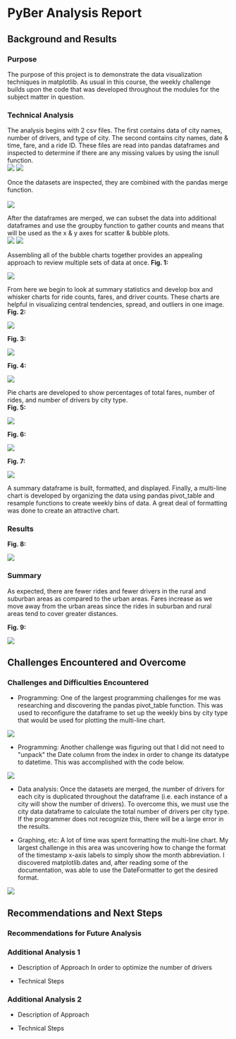 # PyBer Analysis Report

## Background and Results

### Purpose
The purpose of this project is to demonstrate the data visualization techniques in matplotlib.  As usual in this course, the weekly challenge builds upon the code that was developed throughout the modules for the subject matter in question.  

### Technical Analysis
The analysis begins with 2 csv files.  The first contains data of city names, number of drivers, and type of city.  The second contains city names, date & time, fare, and a ride ID.  These files are read into pandas dataframes and inspected to determine if there are any missing values by using the isnull function.  <br>
![](analysis/ReadCSV.png)
![](analysis/isnull.png)

Once the datasets are inspected, they are combined with the pandas merge function.<br>  
![](analysis/merge.png)

After the dataframes are merged, we can subset the data into additional dataframes and use the groupby function to gather counts and means that will be used as the x & y axes for scatter & bubble plots.<br>
![](analysis/subset.png)
![](analysis/countsmeans.png)

Assembling all of the bubble charts together provides an appealing approach to review multiple sets of data at once.
**Fig. 1:**<br>

![](analysis/Fig1.png)

From here we begin to look at summary statistics and develop box and whisker charts for ride counts, fares, and driver counts.  These charts are helpful in visualizing central tendencies, spread, and outliers in one image.  
**Fig. 2:**<br>

![](analysis/Fig2.png)

**Fig. 3:**<br>

![](analysis/Fig3.png)

**Fig. 4:**<br>

![](analysis/Fig4.png)

Pie charts are developed to show percentages of total fares, number of rides, and number of drivers by city type.  
**Fig. 5:**<br>

![](analysis/Fig5.png)

**Fig. 6:**<br>

![](analysis/Fig6.png)

**Fig. 7:**<br>

![](analysis/Fig7.png)

A summary dataframe is built, formatted, and displayed.  Finally, a multi-line chart is developed by organizing the data using pandas pivot_table and resample functions to create weekly bins of data.  A great deal of formatting was done to create an attractive chart.  

### Results


**Fig. 8:**<br>

![](analysis/Fig9.png)


### Summary
As expected, there are fewer rides and fewer drivers in the rural and suburban areas as compared to the urban areas.  Fares increase as we move away from the urban areas since the rides in suburban and rural areas tend to cover greater distances.  <br>

**Fig. 9:**<br>

![](analysis/Fig8.png)<br>






## Challenges Encountered and Overcome

### Challenges and Difficulties Encountered

* Programming:  One of the largest programming challenges for me was researching and discovering the pandas pivot_table function.  This was used to reconfigure the dataframe to set up the weekly bins by city type that would be used for plotting the multi-line chart.<br>

![](analysis/PC2.png)

* Programming:  Another challenge was figuring out that I did not need to "unpack" the Date column from the index in order to change its datatype to datetime.  This was accomplished with the code below.<br>

![](analysis/PC1.png)

* Data analysis:  Once the datasets are merged, the number of drivers for each city is duplicated throughout the dataframe (i.e. each instance of a city will show the number of drivers).  To overcome this, we must use the city data dataframe to calculate the total number of drivers per city type.  If the programmer does not recognize this, there will be a large error in the results.<br>

* Graphing, etc:  A lot of time was spent formatting the multi-line chart.  My largest challenge in this area was uncovering how to change the format of the timestamp x-axis labels to simply show the month abbreviation.  I discovered matplotlib.dates and, after reading some of the documentation, was able to use the DateFormatter to get the desired format.<br>

![](analysis/PC3.png)


## Recommendations and Next Steps

### Recommendations for Future Analysis

### Additional Analysis 1

* Description of Approach
In order to optimize the number of drivers 

* Technical Steps

### Additional Analysis 2

* Description of Approach

* Technical Steps
